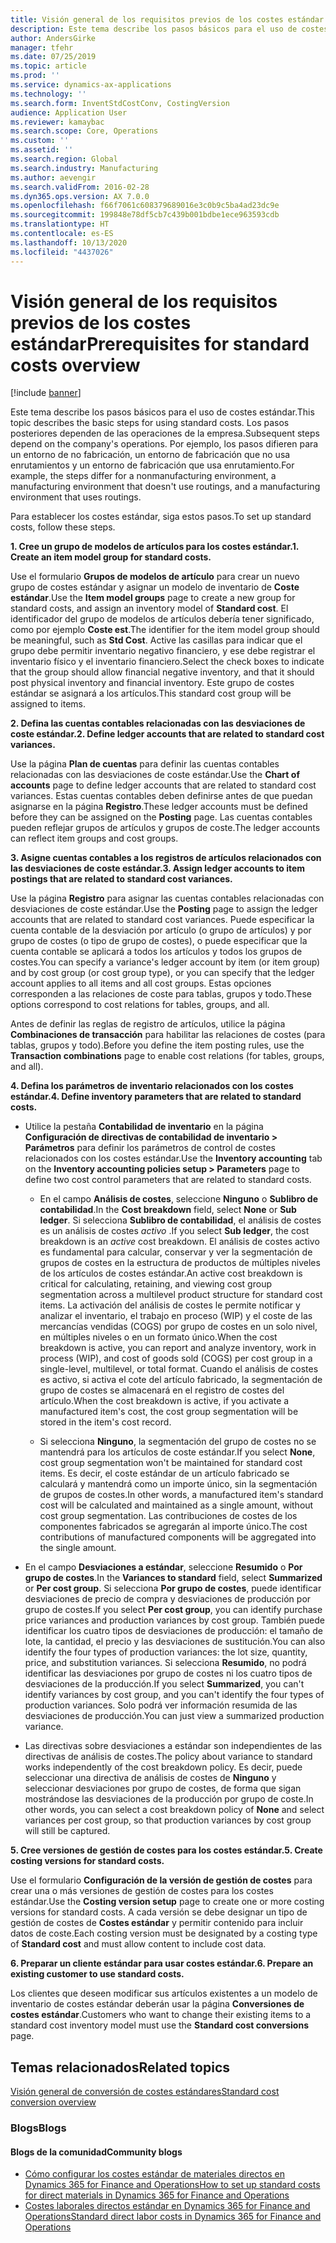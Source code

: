 ```yaml
---
title: Visión general de los requisitos previos de los costes estándar
description: Este tema describe los pasos básicos para el uso de costes estándar.
author: AndersGirke
manager: tfehr
ms.date: 07/25/2019
ms.topic: article
ms.prod: ''
ms.service: dynamics-ax-applications
ms.technology: ''
ms.search.form: InventStdCostConv, CostingVersion
audience: Application User
ms.reviewer: kamaybac
ms.search.scope: Core, Operations
ms.custom: ''
ms.assetid: ''
ms.search.region: Global
ms.search.industry: Manufacturing
ms.author: aevengir
ms.search.validFrom: 2016-02-28
ms.dyn365.ops.version: AX 7.0.0
ms.openlocfilehash: f66f7061c608379689016e3c0b9c5ba4ad23dc9e
ms.sourcegitcommit: 199848e78df5cb7c439b001bdbe1ece963593cdb
ms.translationtype: HT
ms.contentlocale: es-ES
ms.lasthandoff: 10/13/2020
ms.locfileid: "4437026"
---
```

# <a name="prerequisites-for-standard-costs-overview"></a><span data-ttu-id="b7291-103">Visión general de los requisitos previos de los costes estándar</span><span class="sxs-lookup"><span data-stu-id="b7291-103">Prerequisites for standard costs overview</span></span>

[!include [banner](../includes/banner.md)]

<span data-ttu-id="b7291-104">Este tema describe los pasos básicos para el uso de costes estándar.</span><span class="sxs-lookup"><span data-stu-id="b7291-104">This topic describes the basic steps for using standard costs.</span></span> <span data-ttu-id="b7291-105">Los pasos posteriores dependen de las operaciones de la empresa.</span><span class="sxs-lookup"><span data-stu-id="b7291-105">Subsequent steps depend on the company's operations.</span></span> <span data-ttu-id="b7291-106">Por ejemplo, los pasos difieren para un entorno de no fabricación, un entorno de fabricación que no usa enrutamientos y un entorno de fabricación que usa enrutamiento.</span><span class="sxs-lookup"><span data-stu-id="b7291-106">For example, the steps differ for a nonmanufacturing environment, a manufacturing environment that doesn't use routings, and a manufacturing environment that uses routings.</span></span> 

<span data-ttu-id="b7291-107">Para establecer los costes estándar, siga estos pasos.</span><span class="sxs-lookup"><span data-stu-id="b7291-107">To set up standard costs, follow these steps.</span></span>

<span data-ttu-id="b7291-108">**1. Cree un grupo de modelos de artículos para los costes estándar.**</span><span class="sxs-lookup"><span data-stu-id="b7291-108">**1. Create an item model group for standard costs.**</span></span>

<span data-ttu-id="b7291-109">Use el formulario **Grupos de modelos de artículo** para crear un nuevo grupo de costes estándar y asignar un modelo de inventario de **Coste estándar**.</span><span class="sxs-lookup"><span data-stu-id="b7291-109">Use the **Item model groups** page to create a new group for standard costs, and assign an inventory model of **Standard cost**.</span></span> <span data-ttu-id="b7291-110">El identificador del grupo de modelos de artículos debería tener significado, como por ejemplo **Coste est**.</span><span class="sxs-lookup"><span data-stu-id="b7291-110">The identifier for the item model group should be meaningful, such as **Std Cost**.</span></span> <span data-ttu-id="b7291-111">Active las casillas para indicar que el grupo debe permitir inventario negativo financiero, y ese debe registrar el inventario físico y el inventario financiero.</span><span class="sxs-lookup"><span data-stu-id="b7291-111">Select the check boxes to indicate that the group should allow financial negative inventory, and that it should post physical inventory and financial inventory.</span></span> <span data-ttu-id="b7291-112">Este grupo de costes estándar se asignará a los artículos.</span><span class="sxs-lookup"><span data-stu-id="b7291-112">This standard cost group will be assigned to items.</span></span>

<span data-ttu-id="b7291-113">**2. Defina las cuentas contables relacionadas con las desviaciones de coste estándar.**</span><span class="sxs-lookup"><span data-stu-id="b7291-113">**2. Define ledger accounts that are related to standard cost variances.**</span></span> 

<span data-ttu-id="b7291-114">Use la página **Plan de cuentas** para definir las cuentas contables relacionadas con las desviaciones de coste estándar.</span><span class="sxs-lookup"><span data-stu-id="b7291-114">Use the **Chart of accounts** page to define ledger accounts that are related to standard cost variances.</span></span> <span data-ttu-id="b7291-115">Estas cuentas contables deben definirse antes de que puedan asignarse en la página **Registro**.</span><span class="sxs-lookup"><span data-stu-id="b7291-115">These ledger accounts must be defined before they can be assigned on the **Posting** page.</span></span> <span data-ttu-id="b7291-116">Las cuentas contables pueden reflejar grupos de artículos y grupos de coste.</span><span class="sxs-lookup"><span data-stu-id="b7291-116">The ledger accounts can reflect item groups and cost groups.</span></span>

<span data-ttu-id="b7291-117">**3. Asigne cuentas contables a los registros de artículos relacionados con las desviaciones de coste estándar.**</span><span class="sxs-lookup"><span data-stu-id="b7291-117">**3. Assign ledger accounts to item postings that are related to standard cost variances.**</span></span> 

<span data-ttu-id="b7291-118">Use la página **Registro** para asignar las cuentas contables relacionadas con desviaciones de coste estándar.</span><span class="sxs-lookup"><span data-stu-id="b7291-118">Use the **Posting** page to assign the ledger accounts that are related to standard cost variances.</span></span> <span data-ttu-id="b7291-119">Puede especificar la cuenta contable de la desviación por artículo (o grupo de artículos) y por grupo de costes (o tipo de grupo de costes), o puede especificar que la cuenta contable se aplicará a todos los artículos y todos los grupos de costes.</span><span class="sxs-lookup"><span data-stu-id="b7291-119">You can specify a variance's ledger account by item (or item group) and by cost group (or cost group type), or you can specify that the ledger account applies to all items and all cost groups.</span></span> <span data-ttu-id="b7291-120">Estas opciones corresponden a las relaciones de coste para tablas, grupos y todo.</span><span class="sxs-lookup"><span data-stu-id="b7291-120">These options correspond to cost relations for tables, groups, and all.</span></span> 

<span data-ttu-id="b7291-121">Antes de definir las reglas de registro de artículos, utilice la página **Combinaciones de transacción** para habilitar las relaciones de costes (para tablas, grupos y todo).</span><span class="sxs-lookup"><span data-stu-id="b7291-121">Before you define the item posting rules, use the **Transaction combinations** page to enable cost relations (for tables, groups, and all).</span></span>

<span data-ttu-id="b7291-122">**4. Defina los parámetros de inventario relacionados con los costes estándar.**</span><span class="sxs-lookup"><span data-stu-id="b7291-122">**4. Define inventory parameters that are related to standard costs.**</span></span> 

-  <span data-ttu-id="b7291-123">Utilice la pestaña **Contabilidad de inventario** en la página **Configuración de directivas de contabilidad de inventario > Parámetros** para definir los parámetros de control de costes relacionados con los costes estándar.</span><span class="sxs-lookup"><span data-stu-id="b7291-123">Use the **Inventory accounting** tab on the **Inventory accounting policies setup > Parameters** page to define two cost control parameters that are related to standard costs.</span></span>

    -  <span data-ttu-id="b7291-124">En el campo **Análisis de costes**, seleccione **Ninguno** o **Sublibro de contabilidad**.</span><span class="sxs-lookup"><span data-stu-id="b7291-124">In the **Cost breakdown** field, select **None** or **Sub ledger**.</span></span> <span data-ttu-id="b7291-125">Si selecciona **Sublibro de contabilidad**, el análisis de costes es un análisis de costes *activo* .</span><span class="sxs-lookup"><span data-stu-id="b7291-125">If you select **Sub ledger**, the cost breakdown is an *active* cost breakdown.</span></span> <span data-ttu-id="b7291-126">El análisis de costes activo es fundamental para calcular, conservar y ver la segmentación de grupos de costes en la estructura de productos de múltiples niveles de los artículos de costes estándar.</span><span class="sxs-lookup"><span data-stu-id="b7291-126">An active cost breakdown is critical for calculating, retaining, and viewing cost group segmentation across a multilevel product structure for standard cost items.</span></span> <span data-ttu-id="b7291-127">La activación del análisis de costes le permite notificar y analizar el inventario, el trabajo en proceso (WIP) y el coste de las mercancías vendidas (COGS) por grupo de costes en un solo nivel, en múltiples niveles o en un formato único.</span><span class="sxs-lookup"><span data-stu-id="b7291-127">When the cost breakdown is active, you can report and analyze inventory, work in process (WIP), and cost of goods sold (COGS) per cost group in a single-level, multilevel, or total format.</span></span> <span data-ttu-id="b7291-128">Cuando el análisis de costes es activo, si activa el cote del artículo fabricado, la segmentación de grupo de costes se almacenará en el registro de costes del artículo.</span><span class="sxs-lookup"><span data-stu-id="b7291-128">When the cost breakdown is active, if you activate a manufactured item's cost, the cost group segmentation will be stored in the item's cost record.</span></span> 

    -  <span data-ttu-id="b7291-129">Si selecciona **Ninguno**, la segmentación del grupo de costes no se mantendrá para los artículos de coste estándar.</span><span class="sxs-lookup"><span data-stu-id="b7291-129">If you select **None**, cost group segmentation won't be maintained for standard cost items.</span></span> <span data-ttu-id="b7291-130">Es decir, el coste estándar de un artículo fabricado se calculará y mantendrá como un importe único, sin la segmentación de grupos de costes.</span><span class="sxs-lookup"><span data-stu-id="b7291-130">In other words, a manufactured item's standard cost will be calculated and maintained as a single amount, without cost group segmentation.</span></span> <span data-ttu-id="b7291-131">Las contribuciones de costes de los componentes fabricados se agregarán al importe único.</span><span class="sxs-lookup"><span data-stu-id="b7291-131">The cost contributions of manufactured components will be aggregated into the single amount.</span></span>

-  <span data-ttu-id="b7291-132">En el campo **Desviaciones a estándar**, seleccione **Resumido** o **Por grupo de costes**.</span><span class="sxs-lookup"><span data-stu-id="b7291-132">In the **Variances to standard** field, select **Summarized** or **Per cost group**.</span></span> <span data-ttu-id="b7291-133">Si selecciona **Por grupo de costes**, puede identificar desviaciones de precio de compra y desviaciones de producción por grupo de costes.</span><span class="sxs-lookup"><span data-stu-id="b7291-133">If you select **Per cost group**, you can identify purchase price variances and production variances by cost group.</span></span> <span data-ttu-id="b7291-134">También puede identificar los cuatro tipos de desviaciones de producción: el tamaño de lote, la cantidad, el precio y las desviaciones de sustitución.</span><span class="sxs-lookup"><span data-stu-id="b7291-134">You can also identify the four types of production variances: the lot size, quantity, price, and substitution variances.</span></span> <span data-ttu-id="b7291-135">Si selecciona **Resumido**, no podrá identificar las desviaciones por grupo de costes ni los cuatro tipos de desviaciones de la producción.</span><span class="sxs-lookup"><span data-stu-id="b7291-135">If you select **Summarized**, you can't identify variances by cost group, and you can't identify the four types of production variances.</span></span> <span data-ttu-id="b7291-136">Solo podrá ver información resumida de las desviaciones de producción.</span><span class="sxs-lookup"><span data-stu-id="b7291-136">You can just view a summarized production variance.</span></span>

-  <span data-ttu-id="b7291-137">Las directivas sobre desviaciones a estándar son independientes de las directivas de análisis de costes.</span><span class="sxs-lookup"><span data-stu-id="b7291-137">The policy about variance to standard works independently of the cost breakdown policy.</span></span> <span data-ttu-id="b7291-138">Es decir, puede seleccionar una directiva de análisis de costes de **Ninguno** y seleccionar desviaciones por grupo de costes, de forma que sigan mostrándose las desviaciones de la producción por grupo de coste.</span><span class="sxs-lookup"><span data-stu-id="b7291-138">In other words, you can select a cost breakdown policy of **None** and select variances per cost group, so that production variances by cost group will still be captured.</span></span>

<span data-ttu-id="b7291-139">**5. Cree versiones de gestión de costes para los costes estándar.**</span><span class="sxs-lookup"><span data-stu-id="b7291-139">**5. Create costing versions for standard costs.**</span></span> 

<span data-ttu-id="b7291-140">Use el formulario **Configuración de la versión de gestión de costes** para crear una o más versiones de gestión de costes para los costes estándar.</span><span class="sxs-lookup"><span data-stu-id="b7291-140">Use the **Costing version setup** page to create one or more costing versions for standard costs.</span></span> <span data-ttu-id="b7291-141">A cada versión se debe designar un tipo de gestión de costes de **Costes estándar** y permitir contenido para incluir datos de coste.</span><span class="sxs-lookup"><span data-stu-id="b7291-141">Each costing version must be designated by a costing type of **Standard cost** and must allow content to include cost data.</span></span>

<span data-ttu-id="b7291-142">**6. Preparar un cliente estándar para usar costes estándar.**</span><span class="sxs-lookup"><span data-stu-id="b7291-142">**6. Prepare an existing customer to use standard costs.**</span></span> 

<span data-ttu-id="b7291-143">Los clientes que deseen modificar sus artículos existentes a un modelo de inventario de costes estándar deberán usar la página **Conversiones de costes estándar**.</span><span class="sxs-lookup"><span data-stu-id="b7291-143">Customers who want to change their existing items to a standard cost inventory model must use the **Standard cost conversions** page.</span></span>


<a name="related-topics"></a><span data-ttu-id="b7291-144">Temas relacionados</span><span class="sxs-lookup"><span data-stu-id="b7291-144">Related topics</span></span>
--------

[<span data-ttu-id="b7291-145">Visión general de conversión de costes estándares</span><span class="sxs-lookup"><span data-stu-id="b7291-145">Standard cost conversion overview</span></span>](standard-cost-conversion-overview.md)

### <a name="blogs"></a><span data-ttu-id="b7291-146">Blogs</span><span class="sxs-lookup"><span data-stu-id="b7291-146">Blogs</span></span>

#### <a name="community-blogs"></a><span data-ttu-id="b7291-147">Blogs de la comunidad</span><span class="sxs-lookup"><span data-stu-id="b7291-147">Community blogs</span></span>

- [<span data-ttu-id="b7291-148">Cómo configurar los costes estándar de materiales directos en Dynamics 365 for Finance and Operations</span><span class="sxs-lookup"><span data-stu-id="b7291-148">How to set up standard costs for direct materials in Dynamics 365 for Finance and Operations</span></span>](https://financefunction.tech/2018/06/07/how-to-set-up-standard-costs-for-direct-materials-in-dynamics-365-for-finance-and-operations)
- [<span data-ttu-id="b7291-149">Costes laborales directos estándar en Dynamics 365 for Finance and Operations</span><span class="sxs-lookup"><span data-stu-id="b7291-149">Standard direct labor costs in Dynamics 365 for Finance and Operations</span></span>](https://financefunction.tech/2018/07/16/standard-direct-labor-cost-in-dynamics-365-for-finance-and-operations)
